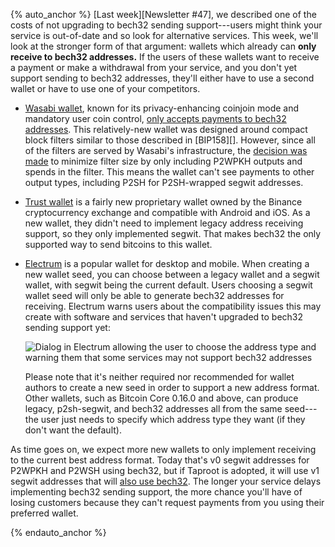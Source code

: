 {% auto_anchor %}
[Last week][Newsletter #47], we described one of the costs of not
upgrading to bech32 sending support---users might think your service is
out-of-date and so look for alternative services.  This week, we'll look
at the stronger form of that argument: wallets which already can **only
receive to bech32 addresses.**  If the users of these wallets
want to receive a payment or make a withdrawal from your service, and
you don't yet support sending to bech32 addresses, they'll either have
to use a second wallet or have to use one of your competitors.

<!-- Wasabi source: their documentation; see provided links -->
- [Wasabi wallet][], known for its privacy-enhancing coinjoin mode and
  mandatory user coin control, [only accepts payments to bech32
  addresses][wasabi bech32 only].  This relatively-new wallet was
  designed around compact block filters similar to those described in
  [BIP158][].  However, since all of the filters are served by Wasabi's
  infrastructure, the [decision was made]["only generate filters
  regarding bech32 addresses"] to minimize filter size by only
  including P2WPKH outputs and spends in the filter.  This means the
  wallet can't see payments to other output types, including P2SH for
  P2SH-wrapped segwit addresses.

<!-- Trust wallet source: private conversation harding had with a tester
of this wallet in Februray 2019 -->
- [Trust wallet][] is a fairly new proprietary wallet owned by the
  Binance cryptocurrency exchange and compatible with Android and iOS.
  As a new wallet, they didn't need to implement legacy address
  receiving support, so they only implemented segwit.  That makes bech32
  the only supported way to send bitcoins to this wallet.

<!-- Electrum source: harding tested default download from their website 2019-05-27 -->
- [Electrum][] is a popular wallet for desktop and mobile.  When
  creating a new wallet seed, you can choose between a legacy wallet and
  a segwit wallet, with segwit being the current default.  Users
  choosing a segwit wallet seed will only be able to generate bech32
  addresses for receiving.  Electrum warns users about the compatibility
  issues this may create with software and services that haven't
  upgraded to bech32 sending support yet:

    ![Dialog in Electrum allowing the user to choose the address type
    and warning them that some services may not support bech32
    addresses](/img/posts/2019-05-electrum-choose-wallet-type.png)

    Please note that it's neither required nor recommended for wallet
    authors to create a new seed in order to support a new address
    format.  Other wallets, such as Bitcoin Core 0.16.0 and above, can
    produce legacy, p2sh-segwit, and bech32 addresses all from the same
    seed---the user just needs to specify which address type they want
    (if they don't want the default).

As time goes on, we expect more new wallets to only implement receiving
to the current best address format. Today that's v0 segwit addresses for
P2WPKH and P2WSH using bech32, but if Taproot is adopted, it will use v1
segwit addresses that will [also use bech32][news45 bech32].  The longer your service
delays implementing bech32 sending support, the more chance you'll have
of losing customers because they can't request payments from you using
their preferred wallet.

[wasabi bech32 only]: https://github.com/zkSNACKs/WalletWasabi/blob/master/WalletWasabi.Documentation/FAQ.md#my-wallet-cant-send-to-bech32-addresses---what-wallets-can-i-use-instead
["only generate filters regarding bech32 addresses"]: https://github.com/zkSNACKs/Meta/blob/master/README.md#wasabi-wallet-under-the-hood
[wasabi wallet]: https://wasabiwallet.io/
[trust wallet]: https://trustwallet.com/
[electrum]: https://electrum.org/
[news45 bech32]: /en/newsletters/2019/05/07/#bech32-sending-support
{% endauto_anchor %}
